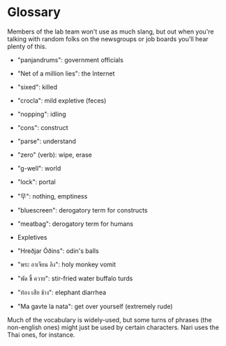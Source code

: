 # Glossary

Members of the lab team won't use as much slang, but out when you're
talking with random folks on the newsgroups or job boards you'll hear
plenty of this.

* "panjandrums": government officials
* "Net of a million lies": the Internet
* "sixed": killed
* "crocla": mild expletive (feces)
* "nopping": idling
* "cons": construct
* "parse": understand
* "zero" (verb): wipe, erase
* "g-well": world
* "lock": portal
* "무": nothing, emptiness
* "bluescreen": derogatory term for constructs
* "meatbag": derogatory term for humans

* Expletives
 * "Hreðjar Óðins": odin's balls
 * "พระ อาเจียน ลิง": holy monkey vomit
 * "พัด ขี้ ควาย": stir-fried water buffalo turds
 * "ท้อง เสีย ช้าง": elephant diarrhea
 * "Ma gavte la nata": get over yourself (extremely rude)

Much of the vocabulary is widely-used, but some turns of phrases (the
non-english ones) might just be used by certain characters. Nari uses the Thai
ones, for instance.

